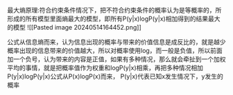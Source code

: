   最大熵原理:符合约束条件情况下，把不符合约束条件的概率认为是等概率的，所形成的所有模型里面熵最大的模型，即所有P(y|x)logP(y|x)相加得到的结果最大的模型
  ![[Pasted image 20240514164452.png]]

公式从信息熵而来，认为信息出现的概率与带来的价值信息是成反比的，就是越少概率出现的信息带来的价值越大，所以对概率使用log，而一般是负值，所以前面加一个负号，认为带来的内容是正值，如果有多种情况，那么就会牵扯到一个加权平均的事情，就是把概率值作为权重和logP(y|x)相乘，再把多种情况相加
P(y|x)logP(y|x)公式从P(x)logP(x)而来，
P(y|x)代表已知x发生情况下，y发生的概率


